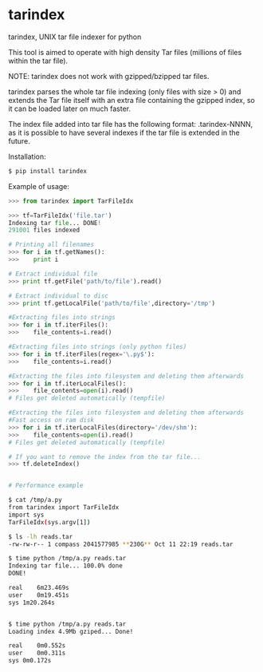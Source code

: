 # tarindex
tarindex, UNIX tar file indexer for python

This tool is aimed to operate with high density Tar files (millions of files within the tar file).

NOTE: tarindex does not work with gzipped/bzipped tar files.

tarindex parses the whole tar file indexing (only files with size > 0) and extends the Tar file itself
with an extra file containing the gzipped index, so it can be loaded later on much faster.

The index file added into tar file has the following format: .tarindex-NNNN, as it is possible
to have several indexes if the tar file is extended in the future.

Installation:

```bash
$ pip install tarindex
```

Example of usage:


```python
>>> from tarindex import TarFileIdx

>>> tf=TarFileIdx('file.tar')
Indexing tar file... DONE!
291001 files indexed

# Printing all filenames
>>> for i in tf.getNames():
>>>    print i

# Extract individual file
>>> print tf.getFile('path/to/file').read()

# Extract individual to disc
>>> print tf.getLocalFile('path/to/file',directory='/tmp')

#Extracting files into strings
>>> for i in tf.iterFiles():
>>>    file_contents=i.read()

#Extracting files into strings (only python files)
>>> for i in tf.iterFiles(regex='\.py$'):
>>>    file_contents=i.read()

#Extracting the files into filesystem and deleting them afterwards
>>> for i in tf.iterLocalFiles():
>>>    file_contents=open(i).read()
# Files get deleted automatically (tempfile)

#Extracting the files into filesystem and deleting them afterwards
#Fast access on ram disk
>>> for i in tf.iterLocalFiles(directory='/dev/shm'):
>>>    file_contents=open(i).read()
# Files get deleted automatically (tempfile)

# If you want to remove the index from the tar file...
>>> tf.deleteIndex()

```

```bash

# Performance example

$ cat /tmp/a.py
from tarindex import TarFileIdx
import sys
TarFileIdx(sys.argv[1])

$ ls -lh reads.tar
-rw-rw-r-- 1 compass 2041577985 **230G** Oct 11 22:19 reads.tar

$ time python /tmp/a.py reads.tar
Indexing tar file... 100.0% done
DONE!

real	6m23.469s
user	0m19.451s
sys	1m20.264s


$ time python /tmp/a.py reads.tar
Loading index 4.9Mb gziped... Done!

real	0m0.552s
user	0m0.311s
sys	0m0.172s
```
